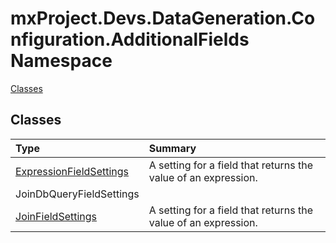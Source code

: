 ﻿

# mxProject.Devs.DataGeneration.Configuration.AdditionalFields Namespace

[Classes](#Classes)&nbsp;&nbsp;

## Classes
|Type|Summary|
|:--|:--|
| [ExpressionFieldSettings](../mxProject.Devs.DataGeneration.Configuration.AdditionalFields/ExpressionFieldSettings.md) | A setting for a field that returns the value of an expression. |
| JoinDbQueryFieldSettings |  |
| [JoinFieldSettings](../mxProject.Devs.DataGeneration.Configuration.AdditionalFields/JoinFieldSettings.md) | A setting for a field that returns the value of an expression. |





